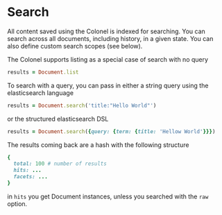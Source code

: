 # Search

All content saved using the Colonel is indexed for searching.
You can search across all documents, including history, in a
given state. You can also define custom search scopes (see
below).

The Colonel supports listing as a special case of search with
no query

```ruby
results = Document.list
```

To search with a query, you can pass in either a string query
using the elasticsearch language

```ruby
results = Document.search('title:"Hello World"')
```

or the structured elasticsearch DSL

```ruby
results = Document.search({query: {term: {title: 'Hellow World'}}})
```

The results coming back are a hash with the following structure

```ruby
{
  total: 100 # number of results
  hits: ...
  facets: ...
}
```

in `hits` you get Document instances, unless you searched with
the `raw` option.
